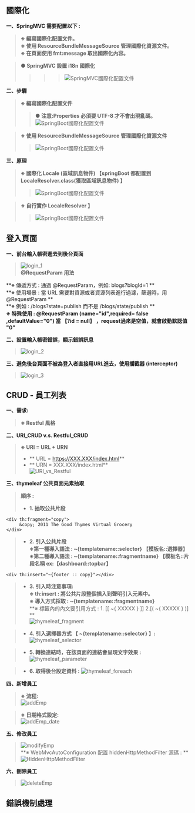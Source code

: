 ## 國際化

**一、SpringMVC 需要配置以下 :**
>**※ 編寫國際化配置文件。**  
**※ 使用 ResourceBundleMessageSource 管理國際化資源文件。**  
**※ 在頁面使用 fmt:message 取出國際化內容。**  

> **● SpringMVC 設置 i18n 國際化**
>>>>![SpringMVC國際化配置文件](../resources/static/note/SpringMVC_i18n.jpg)


**二、步驟**
>**※ 編寫國際化配置文件**
>>**● 注意:Properties 必須要 UTF-8 才不會出現亂碼。**
>>![SpringBoot國際化配置文件](../resources/static/note/i18n.jpg)

>**※ 使用 ResourceBundleMessageSource 管理國際化資源文件**
>>![SpringBoot國際化配置文件](../resources/static/note/i18n_2.jpg)

**三、原理**

> **※ 國際化 Locale (區域訊息物件) 【springBoot 都配置到 LocaleResolver.class(獲取區域訊息物件) 】**
>>![SpringBoot國際化配置文件](../resources/static/note/i18n_4.jpg)

> **※ 自行實作 LocaleResolver 】**
>>![SpringBoot國際化配置文件](../resources/static/note/i18n_3.jpg)

## 登入頁面 

**一、前台輸入帳密進去到後台頁面**
>![login_1](../resources/static/note/login_1.jpg)  
>**@RequestParam 用法**  
>>
**※ 傳遞方式 : 通過 @RequestParam，例如: blogs?blogId=1 **  
**※ 使用場景 : 當 URL 需要對資源或者資源列表進行過濾，篩選時，用 @RequestParam **  
**※ 例如 : /blogs?state=publish 而不是 /blogs/state/publish **  
**※ 特殊使用 : @RequestParam (name="id",required= false ,defaultValue="0") 當 【?id = null】 ，request過來是空值，就會啟動默認值 "0"**  

**二、設置輸入帳密錯誤，顯示錯誤訊息**
>![login_2](../resources/static/note/login_2.jpg)  

**三、避免後台頁面不被為登入者直接用URL進去，使用攔截器 (interceptor)**
>![login_3](../resources/static/note/login_3.jpg)  

## CRUD - 員工列表

**一、需求:**
> **※ Restful 風格**

**二、URI_CRUD  v.s.  Restful_CRUD**
> **※ URI = URL + URN**
> * ** URL = https://XXX.XXX/index.html**
> * ** URN = XXX.XXX/index.html**  
>![URI_vs_Restful](../resources/static/note/URI_vs_Restful.jpg)  

**三、thymeleaf 公共頁面元素抽取**

>**順序 :**  
>* **1. 抽取公共片段**  
>
    <div th:fragment="copy">      
         &copy; 2011 The Good Thymes Virtual Grocery
    </div> 

>* **2. 引入公共片段**  
>**※第一種導入語法 : ~{templatename::selector} 【模板名::選擇器】**  
>**※第二種導入語法 : ~{templatename::fragmentname} 【模板名::片段名稱 ex:【dashboard::topbar】**  
>
    <div th:insert="~{footer :: copy}"></div> 

>* **3. 引入時注意事項:**  
>**※ th:insert : 將公共片段整個插入到聲明引入元素中。**  
>**※ 導入方式採取 : ~{templatename::fragmentname}**  
>**※ 標籤內的內文要引用方式 : 1. [[ ~{ XXXXX } ]]   2.[( ~{ XXXXX } )] **  
>![thymeleaf_fragment](../resources/static/note/thymeleaf_fragment.png)  

>* **4. 引入選擇器方式 【 ~{templatename::selector}  】:**  
>![thymeleaf_selector](../resources/static/note/thymeleaf_selector.png)

>* **5. 轉換連結時，在該頁面的連結會呈現文字效果 :**  
>![thymeleaf_parameter](../resources/static/note/thymeleaf_parameter.png)  

>* **6. 取得後台設定資料 :** 
>![thymeleaf_foreach](../resources/static/note/thymeleaf_foreach.png)  

**四、新增員工**
>**※ 流程:**  
>![addEmp](../resources/static/note/addEmp.png)  

>**※ 日期格式設定:**  
>![addEmp_date](../resources/static/note/addEmp_date.png)  

**五、修改員工**
>![modifyEmp](../resources/static/note/modifyEmp.png)  
>**※ WebMvcAutoConfiguration 配置 hiddenHttpMethodFilter 源碼 : **  
>![HiddenHttpMethodFilter](../resources/static/note/HiddenHttpMethodFilter.png)  

**六、刪除員工**
>![deleteEmp](../resources/static/note/deleteEmp.png)  

## 錯誤機制處理
